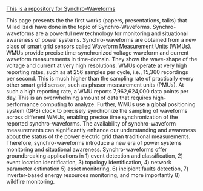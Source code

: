 <a href="https://www.synchrowaveforms.com">This is a repository for Synchro-Waveforms </a>

This page presents the the first works (papers, presentations, talks) that Milad Izadi have done in the topic of Synchro-Waveforms.
Synchro-waveforms are a powerful new technology for monitoring and situational awareness of power systems. Synchro-waveforms are obtained from a new class of smart grid sensors called Waveform Measurement Units (WMUs). WMUs provide precise time-synchronized voltage waveform and current waveform measurements in time-domain. They show the wave-shape of the voltage and current at very high resolutions. WMUs operate at very high reporting rates, such as at 256 samples per cycle, i.e., 15,360 recordings per second. This is much higher than the sampling rate of practically every other smart grid sensor, such as phasor measurement units (PMUs). At such a high reporting rate, a WMU reports 7,962,624,000 data points per day. This is an overwhelming amount of data that requires high-performance computing to analyze. Further, WMUs use a global positioning system (GPS) clock to precisely synchronize the sampling of waveforms across different WMUs, enabling precise time synchronization of the reported synchro-waveforms. The availability of synchro-waveform measurements can significantly enhance our understanding and awareness about the status of the power electric grid than traditional measurements. Therefore, synchro-waveforms introduce a new era of power systems monitoring and situational awareness. Synchro-waveforms offer groundbreaking applications in 1) event detection and classification, 2) event location identification, 3) topology identification, 4) network parameter estimation 5) asset monitoring, 6) incipient faults detection, 7) inverter-based energy resources monitoring, and more importantly 8) wildfire monitoring.
